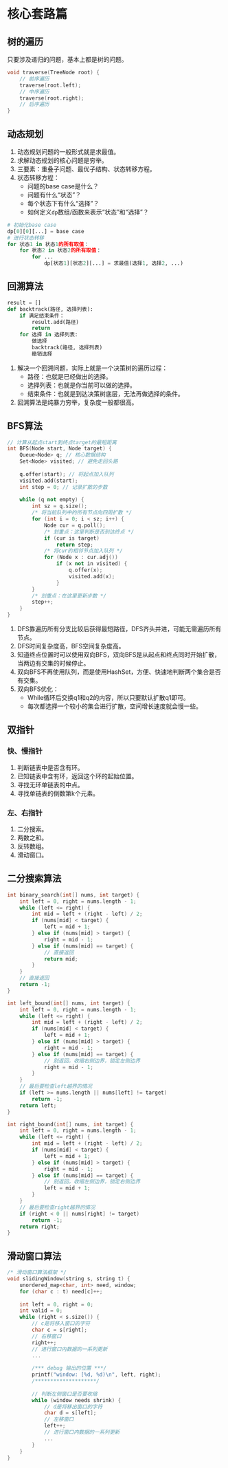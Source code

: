 # 核心套路篇

## 树的遍历

只要涉及递归的问题，基本上都是树的问题。

```c++
void traverse(TreeNode root) {
    // 前序遍历
    traverse(root.left);
    // 中序遍历
    traverse(root.right);
    // 后序遍历
}
```

## 动态规划

1. 动态规划问题的一般形式就是求最值。
2. 求解动态规划的核心问题是穷举。
3. 三要素：重叠子问题、最优子结构、状态转移方程。
4. 状态转移方程：
    - 问题的base case是什么？
    - 问题有什么“状态”？
    - 每个状态下有什么“选择”？
    - 如何定义`dp`数组/函数来表示“状态”和“选择”？

```python
# 初始化base case
dp[0][0][...] = base case
# 进行状态转移
for 状态1 in 状态1的所有取值：
    for 状态2 in 状态2的所有取值：
        for ...
            dp[状态1][状态2][...] = 求最值(选择1, 选择2, ...)
```

## 回溯算法

```python
result = []
def backtrack(路径, 选择列表):
    if 满足结束条件：
        result.add(路径)
        return
    for 选择 in 选择列表:
        做选择
        backtrack(路径, 选择列表)
        撤销选择
```

1. 解决一个回溯问题，实际上就是一个决策树的遍历过程：
    - 路径：也就是已经做出的选择。
    - 选择列表：也就是你当前可以做的选择。
    - 结束条件：也就是到达决策树底层，无法再做选择的条件。
2. 回溯算法是纯暴力穷举，复杂度一般都很高。
 
## BFS算法

```c++
// 计算从起点start到终点target的最短距离
int BFS(Node start, Node target) {
    Queue<Node> q; // 核心数据结构
    Set<Node> visited; // 避免走回头路
    
    q.offer(start); // 将起点加入队列
    visited.add(start);
    int step = 0; // 记录扩散的步数
    
    while (q not empty) {
        int sz = q.size();
        /* 将当前队列中的所有节点向四周扩散 */
        for (int i = 0; i < sz; i++) {
            Node cur = q.poll();
            /* 划重点：这里判断是否到达终点 */
            if (cur is target)
                return step;
            /* 将cur的相邻节点加入队列 */
            for (Node x : cur.adj())
                if (x not in visited) {
                    q.offer(x);
                    visited.add(x);
                }
        }
        /* 划重点：在这里更新步数 */
        step++;
    }
}
```

1. DFS靠遍历所有分支比较后获得最短路径，DFS齐头并进，可能无需遍历所有节点。
2. DFS时间复杂度高，BFS空间复杂度高。
3. 知道终点位置时可以使用双向BFS，双向BFS是从起点和终点同时开始扩散，当两边有交集的时候停止。
4. 双向BFS不再使用队列，而是使用HashSet，方便、快速地判断两个集合是否有交集。
5. 双向BFS优化：
    - While循环后交换q1和q2的内容，所以只要默认扩散q1即可。
    - 每次都选择一个较小的集合进行扩散，空间增长速度就会慢一些。

## 双指针

### 快、慢指针

1. 判断链表中是否含有环。
2. 已知链表中含有环，返回这个环的起始位置。
3. 寻找无环单链表的中点。
4. 寻找单链表的倒数第k个元素。

### 左、右指针

1. 二分搜索。
2. 两数之和。
3. 反转数组。
4. 滑动窗口。

## 二分搜索算法

```c++
int binary_search(int[] nums, int target) {
    int left = 0, right = nums.length - 1;
    while (left <= right) {
        int mid = left + (right - left) / 2;
        if (nums[mid] < target) {
            left = mid + 1;
        } else if (nums[mid] > target) {
            right = mid - 1;
        } else if (nums[mid] == target) {
            // 直接返回
            return mid;
        }
    }
    // 直接返回
    return -1;
}
```

```c++
int left_bound(int[] nums, int target) {
    int left = 0, right = nums.length - 1;
    while (left <= right) {
        int mid = left + (right - left) / 2;
        if (nums[mid] < target) {
            left = mid + 1;
        } else if (nums[mid] > target) {
            right = mid - 1;
        } else if (nums[mid] == target) {
            // 别返回，收缩右侧边界，锁定左侧边界
            right = mid - 1;
        }
    }
    // 最后要检查left越界的情况
    if (left >= nums.length || nums[left] != target)
        return -1;
    return left;
}
```

```c++
int right_bound(int[] nums, int target) {
    int left = 0, right = nums.length - 1;
    while (left <= right) {
        int mid = left + (right - left) / 2;
        if (nums[mid] < target) {
            left = mid + 1;
        } else if (nums[mid] > target) {
            right = mid - 1;
        } else if (nums[mid] == target) {
            // 别返回，收缩左侧边界，锁定右侧边界
            left = mid + 1;
        }
    }
    // 最后要检查right越界的情况
    if (right < 0 || nums[right] != target)
        return -1;
    return right;
}
```

## 滑动窗口算法

```c++
/* 滑动窗口算法框架 */
void slidingWindow(string s, string t) {
    unordered_map<char, int> need, window;
    for (char c : t) need[c]++;
    
    int left = 0, right = 0;
    int valid = 0;
    while (right < s.size()) {
        // c是将移入窗口的字符
        char c = s[right];
        // 右移窗口
        right++;
        // 进行窗口内数据的一系列更新
        ...
        
        /*** debug 输出的位置 ***/
        printf("window: [%d, %d)\n", left, right);
        /********************/
        
        // 判断左侧窗口是否要收缩
        while (window needs shrink) {
            // d是将移出窗口的字符
            char d = s[left];
            // 左移窗口
            left++;
            // 进行窗口内数据的一系列更新
            ...
        }
    }
}
```